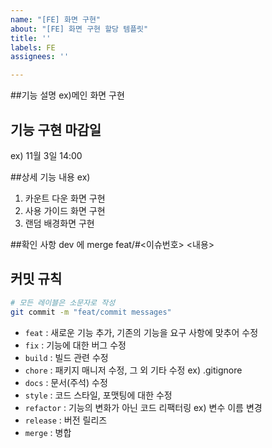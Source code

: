 ```yaml
---
name: "[FE] 화면 구현"
about: "[FE] 화면 구현 할당 템플릿"
title: ''
labels: FE
assignees: ''

---
```


##기능 설명
ex)메인 화면 구현  

## 기능 구현 마감일 
ex) 11월 3일 14:00

##상세 기능 내용
ex)
1. 카운트 다운 화면 구현
2. 사용 가이드 화면 구현
3. 랜덤 배경화면 구현


##확인 사항
dev 에 merge
feat/#<이슈번호> <내용>

## **커밋 규칙**

```bash
# 모든 레이블은 소문자로 작성
git commit -m "feat/commit messages"
```

- `feat` : 새로운 기능 추가, 기존의 기능을 요구 사항에 맞추어 수정
- `fix` : 기능에 대한 버그 수정
- `build` : 빌드 관련 수정
- `chore` : 패키지 매니저 수정, 그 외 기타 수정 ex) .gitignore
- `docs` : 문서(주석) 수정
- `style` : 코드 스타일, 포맷팅에 대한 수정
- `refactor` : 기능의 변화가 아닌 코드 리팩터링 ex) 변수 이름 변경
- `release` : 버전 릴리즈
- `merge` : 병합
